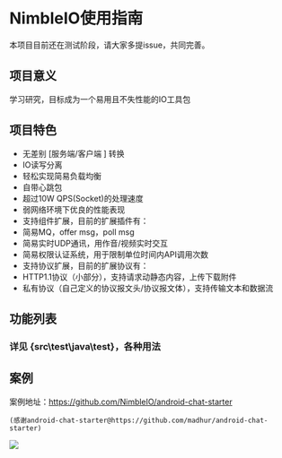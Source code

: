 
# NimbleIO使用指南

本项目目前还在测试阶段，请大家多提issue，共同完善。

## 项目意义

学习研究，目标成为一个易用且不失性能的IO工具包

## 项目特色

* 无差别 [服务端/客户端 ] 转换
* IO读写分离
* 轻松实现简易负载均衡
* 自带心跳包
* 超过10W QPS(Socket)的处理速度
* 弱网络环境下优良的性能表现
* 支持组件扩展，目前的扩展插件有：
 * 简易MQ，offer msg，poll msg
 * 简易实时UDP通讯，用作音/视频实时交互
 * 简易权限认证系统，用于限制单位时间内API调用次数
* 支持协议扩展，目前的扩展协议有：
 * HTTP1.1协议（小部分），支持请求动静态内容，上传下载附件
 * 私有协议（自己定义的协议报文头/协议报文体），支持传输文本和数据流

## 功能列表

### 详见 {src\test\java\test}，各种用法


## 案例
案例地址：https://github.com/NimbleIO/android-chat-starter

	(感谢android-chat-starter@https://github.com/madhur/android-chat-starter)
![](https://raw.githubusercontent.com/NimbleIO/NimbleIO/master/images/TEST-1.png)



